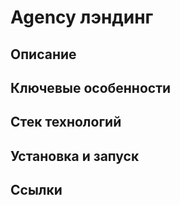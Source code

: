 # Agency лэндинг

## Описание

## Ключевые особенности

## Стек технологий

## Установка и запуск

## Ссылки
